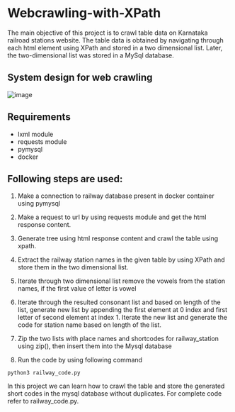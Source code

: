# Webcrawling-with-XPath

The main objective of this project is to crawl table data on Karnataka railroad stations website. The table data is obtained by navigating through each html element using XPath and stored in a two dimensional list. Later, the two-dimensional list was stored in a MySql database.

## System design for web crawling

![image](https://user-images.githubusercontent.com/115713117/223156592-3174d4e9-8e5d-40cc-9bf7-e4fab0eadd73.png)

## Requirements
- lxml module
- requests module
- pymysql
- docker

## Following steps are used:

1. Make a connection to railway database present in docker container using pymysql

2. Make a request to url by using requests module and get the html response content.

3. Generate tree using html response content and crawl the table using xpath.

4. Extract the railway station names in the given table by using XPath and store them in the two dimensional list.

5. Iterate through two dimensional list remove the vowels from the station names, if the first value of letter is vowel

6. Iterate through the resulted consonant list and based on length of the list, generate new list by appending the first element at 0 index and first letter of second    element at index 1. Iterate the new list and  generate the code for station name based on length of the list.

7. Zip the two lists with place names and shortcodes for railway_station using zip(), then insert them into the Mysql database

8. Run the code by using following command
```
python3 railway_code.py
```

In this project we can learn how to crawl the table and store the generated short codes in the mysql database without duplicates.
For complete code refer to railway_code.py.
